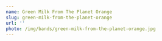 ```yaml
---
name: Green Milk From The Planet Orange
slug: green-milk-from-the-planet-orange
url: ''
photo: /img/bands/green-milk-from-the-planet-orange.jpg
---
```

